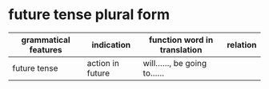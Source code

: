 # future tense plural form

|grammatical features|indication|function word in translation|relation|
|-|-|-|-|
|future tense|action in future|will……, be going to……|

